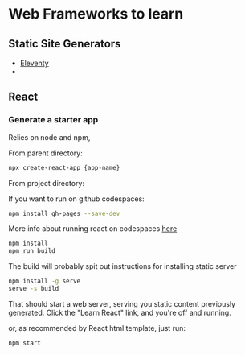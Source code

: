 # Web Frameworks to learn
## Static Site Generators
- [Eleventy](https://www.11ty.dev/)
- 

## React

### Generate a starter app
Relies on node and npm,

From parent directory:
```bash
npx create-react-app {app-name}
```

From project directory:

If you want to run on github codespaces:
```bash
npm install gh-pages --save-dev
```
More info about running react on codespaces [here](https://github.com/gitname/react-gh-pages)


```bash
npm install
npm run build
```

The build will probably spit out instructions for installing static server
```bash
npm install -g serve
serve -s build
```

That should start a web server, serving you static content previously generated.
Click the "Learn React" link, and you're off and running.

or, as recommended by React html template, just run:
```bash
npm start
```

